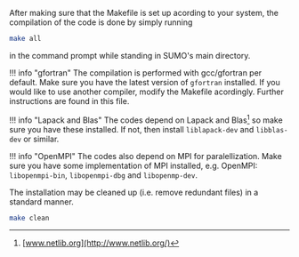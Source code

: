 After making sure that the Makefile is set up acording to your system, the compilation of the code is done by simply running  
``` bash
make all
```
in the command prompt while standing in SUMO's main directory.

!!! info "gfortran"
    The compilation is performed with gcc/gfortran per default. Make sure you have the latest version of `gfortran` installed. If you would like to use another compiler, modify the Makefile acordingly. Further instructions are found in this file.

!!! info "Lapack and Blas"
    The codes depend on Lapack and Blas[^1] so make sure you have these installed. If not, then install `liblapack-dev` and `libblas-dev` or similar.

!!! info "OpenMPI"
    The codes also depend on MPI for paralellization. Make sure you have some implementation of MPI installed, e.g. OpenMPI: `libopenmpi-bin`, `libopenmpi-dbg` and `libopenmp-dev`.


The installation may be cleaned up (i.e. remove redundant files) in a standard manner.
``` bash
make clean 
```  
[^1]: [www.netlib.org](http://www.netlib.org/)
